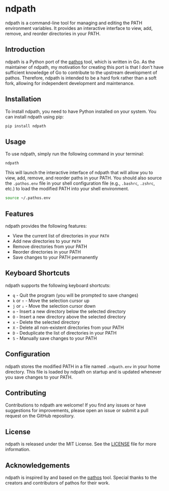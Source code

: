 # ndpath

ndpath is a command-line tool for managing and editing the PATH environment variables. It provides an interactive interface to view, add, remove, and reorder directories in your PATH.

## Introduction

ndpath is a Python port of the [pathos](https://github.com/chip/pathos) tool, which is written in Go. As the maintainer of ndpath, my motivation for creating this port is that I don't have sufficient knowledge of Go to contribute to the upstream development of pathos. Therefore, ndpath is intended to be a hard fork rather than a soft fork, allowing for independent development and maintenance.

## Installation

To install ndpath, you need to have Python installed on your system. You can install ndpath using pip:

```bash
pip install ndpath
```

## Usage

To use ndpath, simply run the following command in your terminal:


```
ndpath
```

This will launch the interactive interface of ndpath that will allow you to view, add, remove, and reorder paths in your PATH. You should also source the `.pathos.env` file in your shell configuration file (e.g., `.bashrc`, `.zshrc`, etc.) to load the modified PATH into your shell environment.

```bash
source ~/.pathos.env
```

## Features

ndpath provides the following features:

- View the current list of directories in your `PATH`
- Add new directories to your `PATH`
- Remove directories from your PATH
- Reorder directories in your PATH
- Save changes to your PATH permanently

## Keyboard Shortcuts

ndpath supports the following keyboard shortcuts:

- `q` - Quit the program (you will be prompted to save changes)
- `k` or `↑` - Move the selection cursor up
- `j` or `↓` - Move the selection cursor down
- `o` - Insert a new directory below the selected directory
- `O` - Insert a new directory above the selected directory
- `x` - Delete the selected directory
- `X` - Delete all non-existent directories from your PATH
- `D` - Deduplicate the list of directories in your PATH
- `S` - Manually save changes to your PATH

## Configuration

ndpath stores the modified PATH in a file named `.ndpath.env` in your home directory.
 This file is loaded by ndpath on startup and is updated whenever you save changes to your PATH.

## Contributing

Contributions to ndpath are welcome! If you find any issues or have suggestions for improvements, please open an issue or submit a pull request on the GitHub repository.

## License

ndpath is released under the MIT License. See the [LICENSE](LICENSE) file for more information.

## Acknowledgements

ndpath is inspired by and based on the [pathos](https://github.com/chip/pathos) tool. Special thanks to the creators and contributors of pathos for their work.
